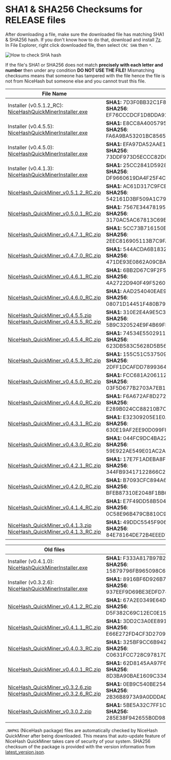 # SHA1 & SHA256 Checksums for RELEASE files

After downloading a file, make sure the downloaded file has matching SHA1 & SHA256 hash. If you don't know how to do that, 
download and install [7z](https://www.7-zip.org/download.html). In File Explorer, right click downloaded file, then select `CRC SHA` then `*`.

![How to check SHA hash](https://github.com/nicehash/NiceHashQuickMiner/blob/main/checksums/howtohash.png?raw=true)

If the file's SHA1 or SHA256 does not match **precisely with each letter and number** then under any condition **DO NOT USE THE FILE!** Mismatching checksums means that someone has tampered with the file hence the file is not from NiceHash but someone else and you cannot trust this file.

File Name | Checksum
----------|--------------
Installer (v0.5.1.2_RC):<br>[NiceHashQuickMinerInstaller.exe](https://github.com/nicehash/NiceHashQuickMiner/releases/download/v0.5.1.2_RC/NiceHashQuickMinerInstaller.exe) | **SHA1:** 7D3F0BB32C1F8BC4E84D7E7C4BB925C1EA26AC01<br> **SHA256**: EF76CCCDCF1D8DDA914948AB93E4EFA5490C976B1EFE0C8045C29D45AD72EE12
Installer (v0.4.5.5):<br>[NiceHashQuickMinerInstaller.exe](https://github.com/nicehash/NiceHashQuickMiner/releases/download/v0.4.5.5/NiceHashQuickMinerInstaller.exe) | **SHA1:** E8CC8A4005795ACB96FA013D86AC68D2B62E4742<br> **SHA256**: FA6A9BA53201BC8565FA7DBCED9D6EB101BDBD90C0613C700DD87953038862B0
Installer (v0.4.5.0):<br>[NiceHashQuickMinerInstaller.exe](https://github.com/nicehash/NiceHashQuickMiner/releases/download/v0.4.5.0_RC/NiceHashQuickMinerInstaller.exe) | **SHA1:** EFA97DA52AAE1234BE22C9D5FB7A904265D096F9<br> **SHA256**: 73DDF973D5ECCC82D0E7DC596D88E2E6C2BF05B353A475FA4B30A09F76FA735C
Installer (v0.4.1.3):<br>[NiceHashQuickMinerInstaller.exe](https://github.com/nicehash/NiceHashQuickMiner/releases/download/v0.4.1.3/NiceHashQuickMinerInstaller.exe) | **SHA1:** 25CC2841D59285516BD1D8DB327478492ABA5775<br> **SHA256**: DF9660619DA4F25F4CC5426E6C266EA2EE72BD35418FE802AD1667478B6487AB
[NiceHash_QuickMiner_v0.5.1.2_RC.zip](https://github.com/nicehash/NiceHashQuickMiner/releases/tag/v0.5.1.2_RC) | **SHA1:** AC61D317C9FCEF750BA51EF2113D746B8E1FFF96<br> **SHA256**: 542161D3BF509A1C79CA666B471F8E795715D45FE5A88D9BDFE8594B41FCAB1A
[NiceHash_QuickMiner_v0.5.0.1_RC.zip](https://github.com/nicehash/NiceHashQuickMiner/releases/tag/v0.5.0.1_RC) | **SHA1:** 7567E34478195AAD87839816649E72A65745DC9B<br> **SHA256**: 3170AC5AC67813C69E6964183201F0B75ECA6C314ADFB880F35679C6F2CCF6D9
[NiceHash_QuickMiner_v0.4.7.1_RC.zip](https://github.com/nicehash/NiceHashQuickMiner/releases/tag/v0.4.7.1_RC) | **SHA1:** 5CC73B716150EA35FA0BC05CC69A7303BD6F9775<br> **SHA256**: 2EEC816905113B7C9FA240AAB70795F76967D80543E0BFC9794528F389914DE1
[NiceHash_QuickMiner_v0.4.7.0_RC.zip](https://github.com/nicehash/NiceHashQuickMiner/releases/tag/v0.4.7.0_RC) | **SHA1:** 544ACDA6B18328974CA4041DEE20C8207F0C6899<br> **SHA256**: 471DE93E0862A09CBAFF84BD1C4A59232C5EC47D3426CE06DA33C16E71BC8B49
[NiceHash_QuickMiner_v0.4.6.1_RC.zip](https://github.com/nicehash/NiceHashQuickMiner/releases/tag/v0.4.6.1_RC) | **SHA1:** 6BB2D67C9F2F5FC0C73BB06CD1EDDA6680D136C8<br> **SHA256**: 4A2722D940F49F5260769E600BAC0879215E439273B78594C0B3542500BFEE44
[NiceHash_QuickMiner_v0.4.6.0_RC.zip](https://github.com/nicehash/NiceHashQuickMiner/releases/tag/v0.4.6.0_RC) | **SHA1:** AAD254040EAE9200AF3A01D712C8F21824212EAB<br> **SHA256**: 08071D14451F480B7954AF8802BB844ED111C9B20C03048A37DE2D819A0E078F
[NiceHash_QuickMiner_v0.4.5.5.zip](https://github.com/nicehash/NiceHashQuickMiner/releases/tag/v0.4.5.5)<br>[NiceHash_QuickMiner_v0.4.5.5_RC.zip](https://github.com/nicehash/NiceHashQuickMiner/releases/tag/v0.4.5.5_RC) | **SHA1:** 310E2E4A9E5C39482FFB5FB0ECAD0B8448C52F10<br> **SHA256**: 5B9C320524E9F4B69FD4FA41886B138F186794D235163F6E1E2D17ACC3ACEEDA
[NiceHash_QuickMiner_v0.4.5.4_RC.zip](https://github.com/nicehash/NiceHashQuickMiner/releases/tag/v0.4.5.4_RC) | **SHA1:** 74534E5502911D63037B7BA296202F8017EF4557<br> **SHA256**: 623DB583C5628D5B56B25B924D4689A0C0275B182C653F8A014D482D7C4DB0E8
[NiceHash_QuickMiner_v0.4.5.3_RC.zip](https://github.com/nicehash/NiceHashQuickMiner/releases/tag/v0.4.3.0_RC) | **SHA1:** 155C51C5375094F813E9B16D0D131B900459D7C3<br> **SHA256**: 2DFF1DCAFDD78993642DDF009D3872198BC9A7A876796F8BB137D7503C41668E
[NiceHash_QuickMiner_v0.4.5.0_RC.zip](https://github.com/nicehash/NiceHashQuickMiner/releases/tag/v0.4.5.0_RC) | **SHA1:** FCC681A2061121D9698A6244B99FD5D1B8A9FED1<br> **SHA256**: 03F5D677B2703A7EB1DBD624942D445437C21E8BCEB651D0255AF75C6469D3EB
[NiceHash_QuickMiner_v0.4.4.0_RC.zip](https://github.com/nicehash/NiceHashQuickMiner/releases/tag/v0.4.4.0_RC) | **SHA1:** F6A672AF8D27288043D72E35AAC13B90F098BE06<br> **SHA256**: E289B024CC88210B7CA5079B0B01D27A3C432D21501F5AAA5289B6AF500B7B9C
[NiceHash_QuickMiner_v0.4.3.1_RC.zip](https://github.com/nicehash/NiceHashQuickMiner/releases/tag/v0.4.3.1_RC) | **SHA1:** E32309205E1E0A746F6396BBE9D319ED2EA1BFDB<br> **SHA256**: 630E19AF2EE90D099FFD0F67FB6C3B7A3511E982536C353490A50B5F132994AF
[NiceHash_QuickMiner_v0.4.3.0_RC.zip](https://github.com/nicehash/NiceHashQuickMiner/releases/tag/v0.4.3.0_RC) | **SHA1:** 044FC9DC4BA22FF83C386EDA74EE69367AB056B4<br> **SHA256**: 59E922AE549E01AC2A2DD0E5EC8D32185A1025E884022F9CF2923FA020FE4441
[NiceHash_QuickMiner_v0.4.2.1_RC.zip](https://github.com/nicehash/NiceHashQuickMiner/releases/tag/v0.4.2.1_RC) | **SHA1:** 17E7F1ADEBA8F98CC203F3D362DB3A980BB265F6<br> **SHA256**: 344FB93417122866C24B39FE2206E6FC3E3DF1DC404E1F64656C45A9AAB6EA1E
[NiceHash_QuickMiner_v0.4.2.0_RC.zip](https://github.com/nicehash/NiceHashQuickMiner/releases/tag/v0.4.2.0_RC) | **SHA1:** B7093CFC894A67927174964188B66DE8434FE194<br> **SHA256**: BFEB87310E2048F1BB6BCFBBBD0F0D5453D30AFD37D3789C96BE1250FC2000C5
[NiceHash_QuickMiner_v0.4.1.4_RC.zip](https://github.com/nicehash/NiceHashQuickMiner/releases/tag/v0.4.1.4_RC) | **SHA1:** E7F49DD58B5049814005063C635A6CA4DC2C5D9E<br> **SHA256**: 0C58E96B479CB810C9E557A8A0C0238D15C992120C644215F878104D618D3C11
[NiceHash_QuickMiner_v0.4.1.3.zip](https://github.com/nicehash/NiceHashQuickMiner/releases/tag/v0.4.1.3)<br>[NiceHash_QuickMiner_v0.4.1.3_RC.zip](https://github.com/nicehash/NiceHashQuickMiner/releases/tag/v0.4.1.3_RC) | **SHA1:** 49DDC5545F9069FB483C080EBB33481832561CFC<br> **SHA256**: 84E78164DE72B4EEED7619B0FAFD7996109909926808932F336B9C9F7AD7876C


Old files | Checksum
----------|--------------
Installer (v0.4.1.0):<br>[NiceHashQuickMinerInstaller.exe](https://github.com/nicehash/NiceHashQuickMiner/releases/download/v0.4.1.0_INST/NiceHashQuickMinerInstaller.exe) | **SHA1:** F333A817B97B2D7A5A2CFF9BA92A55F9865E9147<br> **SHA256**: 15879796FB965098C6A43034266C36E52845BC9AF45E21DEB108C7BDCF5E3DC6
Installer (v0.3.2.6):<br>[NiceHashQuickMinerInstaller.exe](https://github.com/nicehash/NiceHashQuickMiner/releases/download/v0.3.2.6/NiceHashQuickMinerInstaller.exe) | **SHA1:** 8916BF6D926B7FE47C0FAC44E9137B09E2A1D418<br> **SHA256**: 937EEF9D69BE3EDFD7805409156411CC1609E4AE5032A8E068E9DA9098006FA6
[NiceHash_QuickMiner_v0.4.1.2_RC.zip](https://github.com/nicehash/NiceHashQuickMiner/releases/tag/v0.4.1.2_RC) | **SHA1:** 67A2E0349E64D27E25AAF87BABC238B5E6888C72<br> **SHA256**: D5F382C69C12EC0E156CA22FEDB130DB17EB41B83D0EA1FC2D8ADBA5B432B9D2
[NiceHash_QuickMiner_v0.4.1.1_RC.zip](https://github.com/nicehash/NiceHashQuickMiner/releases/tag/v0.4.1.1_RC) | **SHA1:** 3DD2C3A0EE89197FFAB211C372C5EADD3FC35FF3<br> **SHA256**: E66E272FD4CF3D27092C69E262CEDA0FEEEE56F074B7A54DA6EEF0E478D4761B
[NiceHash_QuickMiner_v0.4.0.3_RC.zip](https://github.com/nicehash/NiceHashQuickMiner/releases/tag/v0.4.0.3_RC) | **SHA1:** 325BF9CC6B942A53491B606262BEC12722078486<br> **SHA256**: C0631FCC728C97817D8A10D9D0FF1AAFCF472A608FA5A8363281E9A16D0F5C2B
[NiceHash_QuickMiner_v0.4.0.1_RC.zip](https://github.com/nicehash/NiceHashQuickMiner/releases/tag/v0.4.0.1_RC) | **SHA1:** 62D8145AA97F691217136376B34825083991EC08<br> **SHA256**: 8D3BA90BAE1609C3344B988D623B2F09A645593627E0036E6DB81CE8223276BB
[NiceHash_QuickMiner_v0.3.2.6.zip](https://github.com/nicehash/NiceHashQuickMiner/releases/tag/v0.3.2.6)<br>[NiceHash_QuickMiner_v0.3.2.6_RC.zip](https://github.com/nicehash/NiceHashQuickMiner/releases/tag/v0.3.2.6_RC) | **SHA1:** 0EB9C540BE25424C1A42BFF3A4CAB60C4D12A975<br> **SHA256**: 2B36B8973A9A0DDDAD5E53BD6EACA5E1B376A400AB0C4A85053358A2CF2F79B6
[NiceHash_QuickMiner_v0.3.0.2.zip](https://github.com/nicehash/NiceHashQuickMiner/releases/tag/v0.3.0.2) | **SHA1:** 5BE5A32C7FF1C840B522EC0B891BABD921BF8056<br> **SHA256:** 285E38F942655B0D988F2B421CCB478E8CCAF675DCCA814D8CAB301F205AA2BA

`.NHPKG` (NiceHash package) files are automatically checked by NiceHash QuickMiner after being downloaded. This means that auto-update feature of NiceHash QuickMiner takes care of security of your system. SHA256 checksum of the package is provided with the version information from [latest_version.json](https://github.com/nicehash/NiceHashQuickMiner/blob/main/update/latest_version.json).

